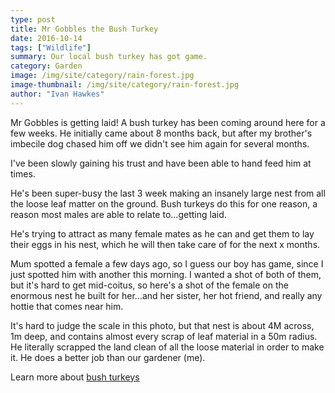 ```yaml
---
type: post
title: Mr Gobbles the Bush Turkey
date: 2016-10-14
tags: ["Wildlife"]
summary: Our local bush turkey has got game.
category: Garden
image: /img/site/category/rain-forest.jpg
image-thumbnail: /img/site/category/rain-forest.jpg
author: "Ivan Hawkes"
---
```


Mr Gobbles is getting laid! A bush turkey has been coming around here for a few weeks. He initially came about 8 months back, but after my brother's imbecile dog chased him off we didn't see him again for several months.

I've been slowly gaining his trust and have been able to hand feed him at times.

He's been super-busy the last 3 week making an insanely large nest from all the loose leaf matter on the ground. Bush turkeys do this for one reason, a reason most males are able to relate to...getting laid.

He's trying to attract as many female mates as he can and get them to lay their eggs in his nest, which he will then take care of for the next x months.

Mum spotted a female a few days ago, so I guess our boy has game, since I just spotted him with another this morning. I wanted a shot of both of them, but it's hard to get mid-coitus, so here's a shot of the female on the enormous nest he built for her...and her sister, her hot friend, and really any hottie that comes near him.

It's hard to judge the scale in this photo, but that nest is about 4M across, 1m deep, and contains almost every scrap of leaf material in a 50m radius. He literally scrapped the land clean of all the loose material in order to make it. He does a better job than our gardener (me).

Learn more about [bush turkeys](https://www.abc.net.au/news/2009-08-17/man-v-bird-the-brush-turkey-battle/1394040?fbclid=IwAR0bh6v4OjAAqzeEE1kKrQ7AAUij_Hw7IlWbKcSuy6GtpCImzBHveHTy-Pc)